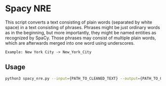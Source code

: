 # Spacy NRE

This script converts a text consisting of plain words (separated by white space) in a text consisting of phrases.
Phrases might be just ordinary words as in the beginning, but more importantly, they might be named entities as recognized by SpaCy.
Those phrases may consist of multiple plain words, which are afterwards merged into one word using underscores.

```
Example: New York City -> New_York_City
```

## Usage

```sh
python3 spacy_nre.py --input={PATH_TO_CLEANED_TEXT} --output={PATH_TO_OUTPUT=stdout}
```